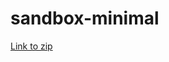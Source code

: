 # sandbox-minimal

[Link to zip](https://github.com/CBSDLab/sandbox-minimal#:~:text=with%20GitHub%20Desktop-,Download%20ZIP,-Latest%20commit)
